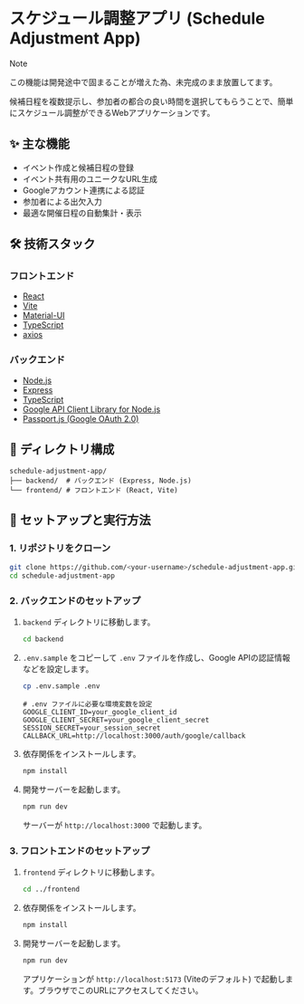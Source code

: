 # スケジュール調整アプリ (Schedule Adjustment App)

> [!NOTE]
> この機能は開発途中で固まることが増えた為、未完成のまま放置してます。

候補日程を複数提示し、参加者の都合の良い時間を選択してもらうことで、簡単にスケジュール調整ができるWebアプリケーションです。

## ✨ 主な機能

- イベント作成と候補日程の登録
- イベント共有用のユニークなURL生成
- Googleアカウント連携による認証
- 参加者による出欠入力
- 最適な開催日程の自動集計・表示

## 🛠️ 技術スタック

### フロントエンド

- [React](https://react.dev/)
- [Vite](https://vitejs.dev/)
- [Material-UI](https://mui.com/)
- [TypeScript](https://www.typescriptlang.org/)
- [axios](https://axios-http.com/)

### バックエンド

- [Node.js](https://nodejs.org/)
- [Express](https://expressjs.com/)
- [TypeScript](https://www.typescriptlang.org/)
- [Google API Client Library for Node.js](https://github.com/googleapis/google-api-nodejs-client)
- [Passport.js (Google OAuth 2.0)](http://www.passportjs.org/)

## 📂 ディレクトリ構成

```
schedule-adjustment-app/
├── backend/  # バックエンド (Express, Node.js)
└── frontend/ # フロントエンド (React, Vite)
```

## 🚀 セットアップと実行方法

### 1. リポジトリをクローン

```bash
git clone https://github.com/<your-username>/schedule-adjustment-app.git
cd schedule-adjustment-app
```

### 2. バックエンドのセットアップ

1.  `backend` ディレクトリに移動します。
    ```bash
    cd backend
    ```

2.  `.env.sample` をコピーして `.env` ファイルを作成し、Google APIの認証情報などを設定します。
    ```bash
    cp .env.sample .env
    ```
    ```.env
    # .env ファイルに必要な環境変数を設定
    GOOGLE_CLIENT_ID=your_google_client_id
    GOOGLE_CLIENT_SECRET=your_google_client_secret
    SESSION_SECRET=your_session_secret
    CALLBACK_URL=http://localhost:3000/auth/google/callback
    ```

3.  依存関係をインストールします。
    ```bash
    npm install
    ```

4.  開発サーバーを起動します。
    ```bash
    npm run dev
    ```

    サーバーが `http://localhost:3000` で起動します。

### 3. フロントエンドのセットアップ

1.  `frontend` ディレクトリに移動します。
    ```bash
    cd ../frontend
    ```

2.  依存関係をインストールします。
    ```bash
    npm install
    ```

3.  開発サーバーを起動します。
    ```bash
    npm run dev
    ```

    アプリケーションが `http://localhost:5173` (Viteのデフォルト) で起動します。ブラウザでこのURLにアクセスしてください。
